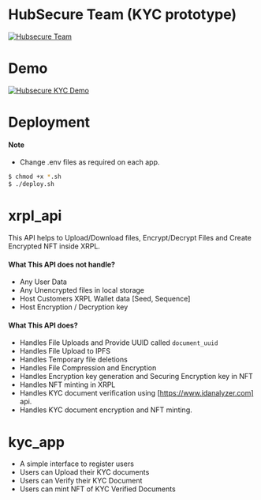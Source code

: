# HubSecure Team (KYC prototype)

[![Hubsecure Team](https://img.youtube.com/vi/ymRMJo8ZDQs/0.jpg)](https://www.youtube.com/watch?v=ymRMJo8ZDQs)

# Demo

[![Hubsecure KYC Demo](https://img.youtube.com/vi/znTvWGfGfAc/0.jpg)](https://www.youtube.com/watch?v=znTvWGfGfAc)


# Deployment

#### Note

* Change .env files as required on each app.

```sh
$ chmod +x *.sh
$ ./deploy.sh
```

# xrpl_api

This API helps to Upload/Download files, Encrypt/Decrypt Files and Create Encrypted NFT inside XRPL.

#### What This API does not handle?

* Any User Data
* Any Unencrypted files in local storage
* Host Customers XRPL Wallet data [Seed, Sequence]
* Host Encryption / Decryption key

#### What This API does?

* Handles File Uploads and Provide UUID called `document_uuid`
* Handles File Upload to IPFS
* Handles Temporary file deletions
* Handles File Compression and Encryption
* Handles Encryption key generation and Securing Encryption key in NFT 
* Handles NFT minting in XRPL 
* Handles KYC document verification using [https://www.idanalyzer.com] api.
* Handles KYC document encryption and NFT minting.

# kyc_app

* A simple interface to register users
* Users can Upload their KYC documents
* Users can Verify their KYC Document
* Users can mint NFT of KYC Verified Documents